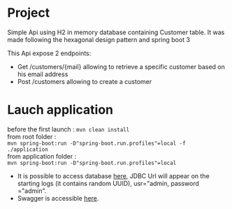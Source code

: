 # Project
Simple Api using H2 in memory database containing Customer table.
It was made following the hexagonal design pattern and spring boot 3

This Api expose 2 endpoints:
- Get /customers/{mail} allowing to retrieve a specific customer based on his email address
- Post /customers allowing to create a customer


# Lauch application
before the first launch :
`mvn clean install`  
from root folder :  
`mvn spring-boot:run -D"spring-boot.run.profiles"=local -f ./application`  
from application folder :  
`mvn spring-boot:run -D"spring-boot.run.profiles"=local`

- It is possible to access database [here](http://localhost:8080/h2-console), JDBC Url will appear on the starting logs (it contains random UUID), usr="admin, password ="admin".
- Swagger is accessible [here](http://localhost:8080/swagger-ui.html).


